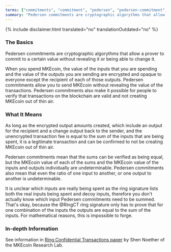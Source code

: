 ```yaml
---
terms: ["commitments", "commitment", "pedersen", "pedersen-commitment", "pedersen-commitments"]
summary: "Pedersen commitments are cryptographic algorythms that allow a prover to commit to a certain value without revealing it or being able to change it"
---
```


{% include disclaimer.html translated="no" translationOutdated="no" %}
### The Basics

Pedersen commitments are cryptographic algorythms that allow a prover to commit to a certain value without revealing it or being able to change it.

When you spend MKEcoin, the value of the inputs that you are spending and the value of the outputs you are sending are encrypted and opaque to everyone except the recipient of each of those outputs. Pedersen commitments allow you to send MKEcoin without revealing the value of the transactions. Pedersen commitments also make it possible for people to verify that transactions on the blockchain are valid and not creating MKEcoin out of thin air.

### What It Means

As long as the encrypted output amounts created, which include an output for the recipient and a change output back to the sender, and the unencrypted transaction fee is equal to the sum of the inputs that are being spent, it is a legitimate transaction and can be confirmed to not be creating MKEcoin out of thin air.

Pedersen commitments mean that the sums can be verified as being equal, but the MKEcoin value of each of the sums and the MKEcoin value of the inputs and outputs individually are undeterminable. Pedersen commitments also mean that even the ratio of one input to another, or one output to another is undeterminable.

It is unclear which inputs are really being spent as the ring signature lists both the real inputs being spent and decoy inputs, therefore you don't actually know which input Pedersen commitments need to be summed. That's okay, because the @RingCT ring signature only has to prove that for one combination of the inputs the outputs are equal to the sum of the inputs. For mathematical reasons, this is impossible to forge.

### In-depth Information

See information in [Ring Confidential Transactions paper](https://eprint.iacr.org/2015/1098.pdf) by Shen Noether of the MKEcoin Research Lab.
